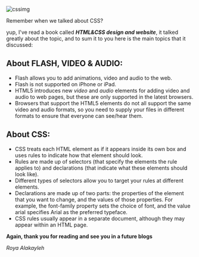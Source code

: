 ![cssimg](https://i0.wp.com/blog.logrocket.com/wp-content/uploads/2018/05/1_diR0Ma4Z8nsdH1Kvn53qbA-1.jpeg?fit=1920%2C1280&ssl=1)

Remember when we talked about CSS? 

yup, I've read a book called ***HTML&CSS design and website***, it talked greatly about the topic, and to sum it to you here is the main topics that it discussed:

## About FLASH, VIDEO & AUDIO:

*  Flash allows you to add animations, video and audio to the web.
*  Flash is not supported on iPhone or iPad.
* HTML5 introduces new *video* and *audio* elements for adding video and audio to web pages, but these are only supported in the latest browsers.
* Browsers that support the HTML5 elements do not all support the same video and audio formats, so you need to supply your files in different formats to ensure that everyone can see/hear them.

## About CSS:

* CSS treats each HTML element as if it appears inside its own box and uses rules to indicate how that element should look.
* Rules are made up of selectors (that specify the elements the rule applies to) and declarations (that indicate what these elements should look like).
* Different types of selectors allow you to target your rules at different elements.
* Declarations are made up of two parts: the properties of the element that you want to change, and the values of those properties. For example, the font-family
property sets the choice of font, and the value arial specifies Arial as the preferred typeface.
* CSS rules usually appear in a separate document, although they may appear within an HTML page.

**Again, thank you for reading and see you in a future blogs**

*Roya Alakayleh*
